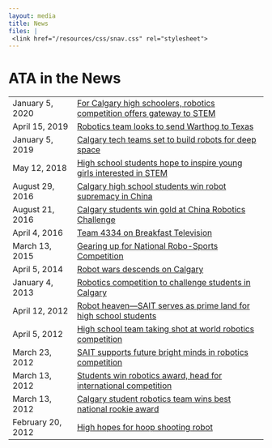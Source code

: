 ```yaml
---
layout: media
title: News
files: |
 <link href="/resources/css/snav.css" rel="stylesheet">
---
```

<div class="container">
	<div class="row">
		<div class="col-md-12">
			<h1>ATA in the News</h1>
			<table class="table table-condensed">
				<tr>
					<td>January 5, 2020</td>
					<td>
						<a href="https://calgaryherald.com/news/local-news/for-calgary-high-schoolers-robotics-competition-offers-gateway-to-stem">
							For Calgary high schoolers, robotics competition offers gateway to STEM</a>
					</td>
				</tr>
				<tr>
					<td>April 15, 2019</td>
					<td>
						<a href="https://calgary.ctvnews.ca/video?clipId=1661146&binId=1.1201914&playlistPageNum=1">
							Robotics team looks to send Warthog to Texas</a>
					</td>
				</tr>
				<tr>
					<td>January 5, 2019</td>
					<td>
						<a href="https://calgary.ctvnews.ca/calgary-tech-teams-set-to-build-robots-for-deep-space-1.4242033">
							Calgary tech teams set to build robots for deep space</a>
					</td>
				</tr>
				<tr>
					<td>May 12, 2018</td>
					<td>
						<a href="https://www.thestar.com/calgary/2018/05/12/high-school-students-hope-to-inspire-young-girls-interested-in-stem.html">
							High school students hope to inspire young girls interested in STEM</a>
					</td>
				</tr>
				<tr>
					<td>August 29, 2016</td>
					<td>
						<a href="http://calgary.ctvnews.ca/calgary-high-school-students-win-robot-supremacy-in-china-1.3049350">
							Calgary high school students win robot supremacy in China</a>
					</td>
				</tr>
				<tr>
					<td>August 21, 2016</td>
					<td>
						<a href="http://calgaryherald.com/news/local-news/calgary-students-win-gold-at-china-robotics-challenge">
							Calgary students win gold at China Robotics Challenge</a>
					</td>
				</tr>
				<tr>
					<td>April 4, 2016</td>
					<td>
						<a href="http://www.btcalgary.ca/videos/4830648307001/">
							Team 4334 on Breakfast Television</a>
					</td>
				</tr>
				<tr>
					<td>March 13, 2015</td>
					<td>
						<a href="http://www.sait.ca/about-sait/news/sait-stories-the-stories-behind-sait-polytechnic/sait-stories/2015-3-13-the-people-first-robotics.php">
							Gearing up for National Robo-Sports Competition</a>
					</td>
				</tr>
				<tr>
					<td>April 5, 2014</td>
					<td>
						<a href="http://globalnews.ca/video/1253124/robot-wars-descends-on-calgary">
							Robot wars descends on Calgary</a>
					</td>
				</tr>
				<tr>
					<td>January 4, 2013</td>
					<td>
						<a href="http://metronews.ca/news/calgary/496528/robotics-compeition-to-challenge-students-in-calgary/">
							Robotics competition to challenge students in Calgary</a>
					</td>
				</tr>
				<tr>
					<td>April 12, 2012</td>
					<td>
						<a href="http://www.theweal.com/2012/04/12/robot-heaven-sait-serves-as-prime-land-for-high-school-students/">
							Robot heaven—SAIT serves as prime land for high school students</a>
					</td>
				</tr>
				<tr>
					<td>April 5, 2012</td>
					<td>
						<a href="http://www2.canada.com/calgaryherald/news/city/story.html?id=78a7b746-8b94-40d4-b9fc-7208fac1d449">
							High school team taking shot at world robotics competition</a>
					</td>
				</tr>
				<tr>
					<td>March 23, 2012</td>
					<td>
						<a href="http://www.sait.ca/about-sait/news/news/2012-3-23-sait-supports-future-bright-minds-in-robotics-competition.php">
							SAIT supports future bright minds in robotics competition</a>
					</td>
				</tr>
				<tr>
					<td>March 13, 2012</td>
					<td>
						<a href="http://www.cbc.ca/player/News/Technology+and+Science/ID/2209801698/?page=21&amp;sort=MostPopular">
							Students win robotics award, head for international competition</a>
					</td>
				</tr>
				<tr>
					<td>March 13, 2012</td>
					<td>
						<a href="http://www.cbc.ca/news/canada/calgary/story/2012/03/13/calgary-tech-robots-tournament-students.html">
							Calgary student robotics team wins best national rookie award</a>
					</td>
				</tr>
				<tr>
					<td>February 20, 2012</td>
					<td>
						<a href="http://calgary.ctvnews.ca/high-hopes-for-hoop-shooting-robot-1.771049">
							High hopes for hoop shooting robot</a>
					</td>
				</tr>
			</table>
		</div>
	</div>
</div>